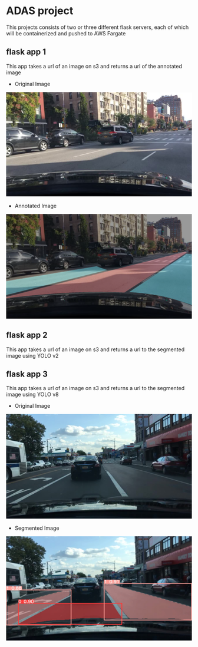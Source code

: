 # ADAS project

This projects consists of two or three different flask servers, each of which will be containerized and pushed to AWS Fargate

## flask app 1
This app takes a url of an image on s3 and returns a url of the annotated image

- Original Image

<img alt="Input Image." src="assets/original.jpg">


- Annotated Image

<img alt="Output Image." src="assets/annotated.jpg">


## flask app 2
This app takes a url of an image on s3 and returns a url to the segmented image using YOLO v2


## flask app 3
This app takes a url of an image on s3 and returns a url to the segmented image using YOLO v8

- Original Image

<img alt="Input Image." src="assets/d3f34243-a7166713.jpg">


- Segmented Image

<img alt="Output Image." src="assets/segmented_d3f34243-a7166713.jpg">